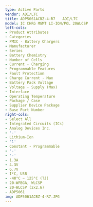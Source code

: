 ```yaml
---
type: Active Parts
vendor: ADI/LTC
title: ADP5061ACBZ-4-R7　　ADI/LTC
model: IC CHRG MGMT LI-ION/POL 20WLCSP
left-cols:
- Product Attributes
- Categories
- PMIC - Battery Chargers
- Manufacturer
- Series
- Battery Chemistry
- Number of Cells
- Current - Charging
- Programmable Features
- Fault Protection
- Charge Current - Max
- Battery Pack Voltage
- Voltage - Supply (Max)
- Interface
- Operating Temperature
- Package / Case
- Supplier Device Package
- Base Part Number
right-cols:
- Select All
- Integrated Circuits (ICs)
- Analog Devices Inc.
- '-'
- Lithium-Ion
- '1'
- Constant - Programmable
- '-'
- '-'
- 1.3A
- 4.3V
- 6.7V
- I²C, USB
- -40°C ~ 125°C (TJ)
- 20-WFBGA, WLCSP
- 20-WLCSP (2x2.6)
- ADP5061
img: ADP5061ACBZ-4-R7.JPG
---
```

